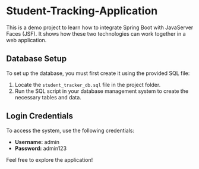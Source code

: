 # Student-Tracking-Application
This is a demo project to learn how to integrate Spring Boot with JavaServer Faces (JSF). It shows how these two technologies can work together in a web application.

## Database Setup

To set up the database, you must first create it using the provided SQL file:

1. Locate the `student_tracker_db.sql` file in the project folder.
2. Run the SQL script in your database management system to create the necessary tables and data.

## Login Credentials

To access the system, use the following credentials:

- **Username:** admin
- **Password:** admin123

Feel free to explore the application!

